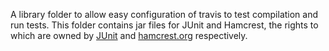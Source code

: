 A library folder to allow easy configuration of travis to test compilation and run tests.
This folder contains jar files for JUnit and Hamcrest, the rights to which are owned by [JUnit](http://www.junit.org/) and [hamcrest.org](http://hamcrest.org/) respectively.
